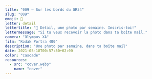 ```yaml
---
title: "009 — Sur les bords du GR34"
slug: "009"
emoji: 👀
letter: detail
lettertitle: "👀 Detail, une photo par semaine. Inscris-toi!"
lettermessage: "Si tu veux recevoir la photo dans ta boîte mail."
camera: "Olympus XA"
film: "Kodak Portra 400"
description: "Une photo par semaine, dans ta boîte mail"
date: 2021-05-18T00:57:50+02:00
color: "cascade"
resources:
  - src: "cover.webp"
    name: "cover"
---
```

